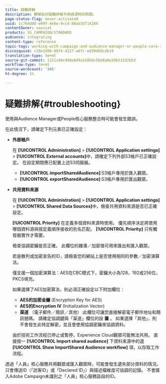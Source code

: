 ```yaml
---
title: 疑難排解
description: 瞭解如何疑難排解共用資源時的問題。
page-status-flag: never-activated
uuid: 1c764dd8-e09f-4e8e-9ccd-88ab3d714284
contentOwner: sauviat
products: SG_CAMPAIGN/STANDARD
audience: integrating
content-type: reference
topic-tags: working-with-campaign-and-audience-manager-or-people-core-service
discoiquuid: c28e1d90-8074-4127-a6fc-ed39d69cdb19
translation-type: tm+mt
source-git-commit: 1321c84c49de6d9a318bbc5bb8a0e28b332d2b5d
workflow-type: tm+mt
source-wordcount: '345'
ht-degree: 1%

---
```



# 疑難排解{#troubleshooting}

使用與Audience Manager或People核心服務整合時可能會發生錯誤。

在此情況下，請確定下列元素已正確設定：

* **外部帳戶**

   在 **[!UICONTROL Administration]** > **[!UICONTROL Application settings]** > **[!UICONTROL External accounts]**&#x200B;中，請確定下列外部S3帳戶已正確設定。 在設定期間應已配置上述S3伺服器。

   * **[!UICONTROL importSharedAudience]**:S3帳戶專用於匯入觀眾。
   * **[!UICONTROL exportSharedAudience]**:S3帳戶專用於匯出觀眾。

* **共用資料來源**

   在 **[!UICONTROL Administration]** > **[!UICONTROL Application settings]** > **[!UICONTROL Shared Data Sources]**&#x200B;中，檢查共用資料來源是否已正確設定。

   **[!UICONTROL Priority]** 在定義多個資料來源時使用。 優先順序決定將使用哪個資料源與按定義順序接收的別名匹配。 **[!UICONTROL Priority]** 只有觸發器實作才需要。

   檢查協調密鑰是否正確。 此欄位的雜湊／加密值可用來匯出和匯入觀眾。

   若是散列或加密宣告的ID，請檢查您的網站上是否使用相同的參數／加密演算法。

   僅支援一個加密演算法：AES在CBC模式下，密鑰大小為128、192或256位，PKCS填充。

   如果選擇了AES加密算法，則必須正確設定以下附加欄位：

   * **AES的加密金鑰** (Encryption Key for AES)
   * **AES的Encryption IV** (Initialization Vector)
   * **渠道** （電子郵件／簡訊／其他）:此欄位可讓您直接解密電子郵件地址和簡訊號碼。 請確定協調鍵與「渠道」欄位的設 **置** 。 如果選擇「其他」，則不會發生此特定解密，並且會使用協調密鑰來協調資料。

   由於技術工作流程已停止或暫停，Experience Cloud觀眾可能無法共用。 直接按一 **[!UICONTROL Import shared audience]** 下資料來源中的選 **[!UICONTROL Show ImportShared Audience workflow]** 項，以存取工作流程。

透過「人員」核心服務共用觀眾或匯入觀眾時，可能會發生遺失部分資料的情況。 只會傳送ID（「訪客ID」或「Declared ID」）與描述檔維度可協調的記錄。 不會匯入Adobe Campaign未識別之「人員」核心服務區段的ID。
